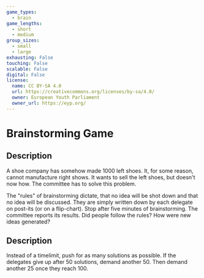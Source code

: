 ```yaml
---
game_types:
  - brain
game_lengths:
  - short
  - medium
group_sizes:
  - small
  - large
exhausting: False
touching: False
scalable: False
digital: False
license:
  name: CC BY-SA 4.0
  url: https://creativecommons.org/licenses/by-sa/4.0/
  owner: European Youth Parliament
  owner_url: https://eyp.org/
---
```

# Brainstorming Game

## Description
A shoe company has somehow made 1000 left shoes. It, for some reason, cannot manufacture right shows. It wants to sell the left shoes, but doesn't now how. The committee has to solve this problem.

The "rules" of brainstorming dictate, that no idea will be shot down and that no idea will be discussed. They are simply written down by each delegate on post-its (or on a flip-chart). Stop after five minutes of brainstorming. The committee reports its results. Did people follow the rules? How were new ideas generated?

## Description
Instead of a timelimit, push for as many solutions as possible. If the delegates give up after 50 solutions, demand another 50. Then demand another 25 once they reach 100.
